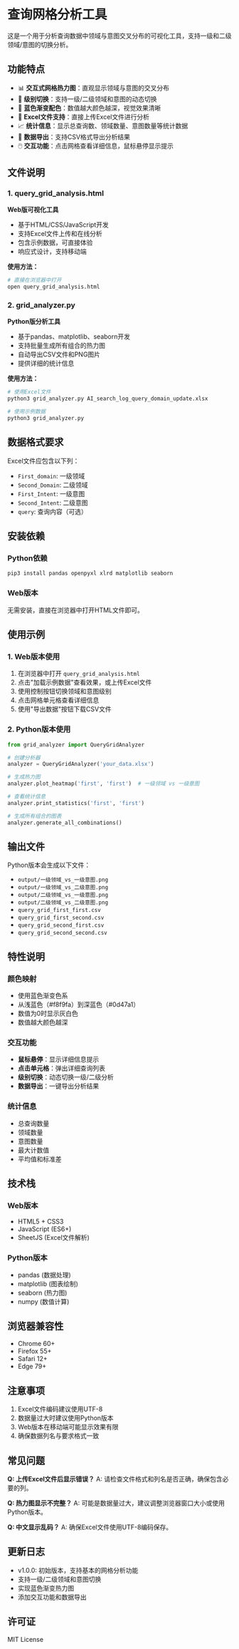 # 查询网格分析工具

这是一个用于分析查询数据中领域与意图交叉分布的可视化工具，支持一级和二级领域/意图的切换分析。

## 功能特点

- 📊 **交互式网格热力图**：直观显示领域与意图的交叉分布
- 🔄 **级别切换**：支持一级/二级领域和意图的动态切换
- 🎨 **蓝色渐变配色**：数值越大颜色越深，视觉效果清晰
- 📁 **Excel文件支持**：直接上传Excel文件进行分析
- 📈 **统计信息**：显示总查询数、领域数量、意图数量等统计数据
- 💾 **数据导出**：支持CSV格式导出分析结果
- 🖱️ **交互功能**：点击网格查看详细信息，鼠标悬停显示提示

## 文件说明

### 1. query_grid_analysis.html
**Web版可视化工具**
- 基于HTML/CSS/JavaScript开发
- 支持Excel文件上传和在线分析
- 包含示例数据，可直接体验
- 响应式设计，支持移动端

**使用方法：**
```bash
# 直接在浏览器中打开
open query_grid_analysis.html
```

### 2. grid_analyzer.py
**Python版分析工具**
- 基于pandas、matplotlib、seaborn开发
- 支持批量生成所有组合的热力图
- 自动导出CSV文件和PNG图片
- 提供详细的统计信息

**使用方法：**
```bash
# 使用Excel文件
python3 grid_analyzer.py AI_search_log_query_domain_update.xlsx

# 使用示例数据
python3 grid_analyzer.py
```

## 数据格式要求

Excel文件应包含以下列：
- `First_domain`: 一级领域
- `Second_Domain`: 二级领域  
- `First_Intent`: 一级意图
- `Second_Intent`: 二级意图
- `query`: 查询内容（可选）

## 安装依赖

### Python依赖
```bash
pip3 install pandas openpyxl xlrd matplotlib seaborn
```

### Web版本
无需安装，直接在浏览器中打开HTML文件即可。

## 使用示例

### 1. Web版本使用
1. 在浏览器中打开 `query_grid_analysis.html`
2. 点击"加载示例数据"查看效果，或上传Excel文件
3. 使用控制按钮切换领域和意图级别
4. 点击网格单元格查看详细信息
5. 使用"导出数据"按钮下载CSV文件

### 2. Python版本使用
```python
from grid_analyzer import QueryGridAnalyzer

# 创建分析器
analyzer = QueryGridAnalyzer('your_data.xlsx')

# 生成热力图
analyzer.plot_heatmap('first', 'first')  # 一级领域 vs 一级意图

# 查看统计信息
analyzer.print_statistics('first', 'first')

# 生成所有组合的图表
analyzer.generate_all_combinations()
```

## 输出文件

Python版本会生成以下文件：
- `output/一级领域_vs_一级意图.png`
- `output/一级领域_vs_二级意图.png`
- `output/二级领域_vs_一级意图.png`
- `output/二级领域_vs_二级意图.png`
- `query_grid_first_first.csv`
- `query_grid_first_second.csv`
- `query_grid_second_first.csv`
- `query_grid_second_second.csv`

## 特性说明

### 颜色映射
- 使用蓝色渐变色系
- 从浅蓝色（#f8f9fa）到深蓝色（#0d47a1）
- 数值为0时显示灰白色
- 数值越大颜色越深

### 交互功能
- **鼠标悬停**：显示详细信息提示
- **点击单元格**：弹出详细查询列表
- **级别切换**：动态切换一级/二级分析
- **数据导出**：一键导出分析结果

### 统计信息
- 总查询数量
- 领域数量
- 意图数量
- 最大计数值
- 平均值和标准差

## 技术栈

### Web版本
- HTML5 + CSS3
- JavaScript (ES6+)
- SheetJS (Excel文件解析)

### Python版本
- pandas (数据处理)
- matplotlib (图表绘制)
- seaborn (热力图)
- numpy (数值计算)

## 浏览器兼容性

- Chrome 60+
- Firefox 55+
- Safari 12+
- Edge 79+

## 注意事项

1. Excel文件编码建议使用UTF-8
2. 数据量过大时建议使用Python版本
3. Web版本在移动端可能显示效果有限
4. 确保数据列名与要求格式一致

## 常见问题

**Q: 上传Excel文件后显示错误？**
A: 请检查文件格式和列名是否正确，确保包含必要的列。

**Q: 热力图显示不完整？**
A: 可能是数据量过大，建议调整浏览器窗口大小或使用Python版本。

**Q: 中文显示乱码？**
A: 确保Excel文件使用UTF-8编码保存。

## 更新日志

- v1.0.0: 初始版本，支持基本的网格分析功能
- 支持一级/二级领域和意图切换
- 实现蓝色渐变热力图
- 添加交互功能和数据导出

## 许可证

MIT License
